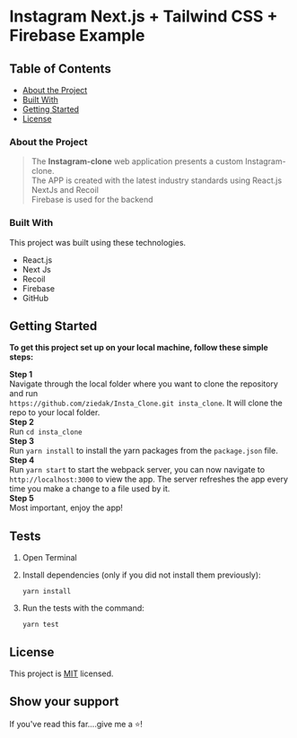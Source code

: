 # Instagram Next.js + Tailwind CSS + Firebase Example

<!-- TABLE OF CONTENTS -->

## Table of Contents

- [About the Project](#about-the-project)
- [Built With](#built-with)
- [Getting Started](#getting-started)
- [License](#license)

### About the Project

> The <b>Instagram-clone</b> web application presents a custom Instagram-clone.
> <br>
> The APP is created with the latest industry standards using React.js NextJs and Recoil
> <br>
> Firebase is used for the backend

### Built With

This project was built using these technologies.

- React.js
- Next Js
- Recoil
- Firebase
- GitHub

## Getting Started

**To get this project set up on your local machine, follow these simple steps:**

**Step 1**<br>
Navigate through the local folder where you want to clone the repository and run<br>
`https://github.com/ziedak/Insta_Clone.git insta_clone`. It will clone the repo to your local folder.<br>
**Step 2**<br>
Run `cd insta_clone`<br>
**Step 3**<br>
Run `yarn install` to install the yarn packages from the `package.json` file.<br>
**Step 4**<br>
Run `yarn start` to start the webpack server, you can now navigate to `http://localhost:3000` to view the app. The server refreshes the app every time you make a change to a file used by it.<br>
**Step 5**<br>
Most important, enjoy the app!<br>

## Tests

1. Open Terminal

2. Install dependencies (only if you did not install them previously):

   `yarn install`

3. Run the tests with the command:

   `yarn test`

## License

This project is [MIT](https://opensource.org/licenses/MIT) licensed.

## Show your support

If you've read this far....give me a ⭐️!

